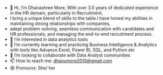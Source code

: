 - 👋 Hi, I’m Dhanashree More, With over 3.5 years of dedicated experience in the HR domain, particularly in Recruitment,
- I bring a unique blend of skills to the table.I have honed my abilities in maintaining strong relationships with companies,
- adept problem-solving, seamless communication with candidates and HR professionals, and managing the end-to-end recruitment process.
- 👀 I’m interested in data analytics tools
- 🌱 I’m currently learning and practicing Business Intelligence & Analytics with tools like Advance Excel, Power BI, SQL, and Python etc
- 💞️ I’m looking to collaborate with Data Analyst communities
- 📫 How to reach me: dhanumore2010@gmail.com
- 😄 Pronouns: She/ her 

<!---
dhanumore2010/dhanumore2010 is a ✨ special ✨ repository because its `README.md` (this file) appears on your GitHub profile.
You can click the Preview link to take a look at your changes.
--->
